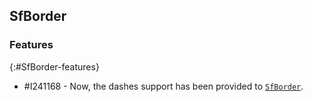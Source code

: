## SfBorder

### Features
{:#SfBorder-features}

* \#I241168 - Now, the dashes support has been provided to [`SfBorder`](https://help.syncfusion.com/cr/xamarin/Syncfusion.Core.XForms~Syncfusion.XForms.Border.SfBorder.html).
